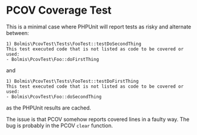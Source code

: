 # PCOV Coverage Test

This is a minimal case where PHPUnit will report tests as risky and alternate between:

```
1) Bolmis\PcovTest\Tests\FooTest::testDoSecondThing
This test executed code that is not listed as code to be covered or used:
- Bolmis\PcovTest\Foo::doFirstThing
```

and

```
1) Bolmis\PcovTest\Tests\FooTest::testDoFirstThing
This test executed code that is not listed as code to be covered or used:
- Bolmis\PcovTest\Foo::doSecondThing
```

as the PHPUnit results are cached.

The issue is that PCOV somehow reports covered lines in a faulty way. The bug is probably in the PCOV `clear` function.